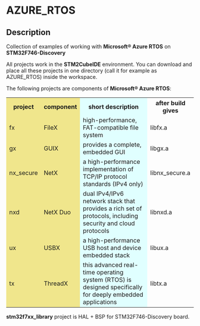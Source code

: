 # AZURE_RTOS

Description
-----------

Collection of examples of working with <b>Microsoft® Azure RTOS</b> on <b>STM32F746-Discovery</b>

All projects work in the <b>STM2CubeIDE</b> environment. You can download and place all these
projects in one directory (call it for example as AZURE_RTOS) inside the workspace.

The following projects are components of <b>Microsoft® Azure RTOS</b>:
<table>
  <colgroup>
    <col span="2" style="background:Khaki"><!-- Using this construction, we set the background color for the first two columns of the table.-->
    <col style="background-color:LightCyan"><!-- Set the background color for the next (one) table column-->
  </colgroup>
  <tr>
    <th>project</th>
    <th>component</th>
    <th>short description</th>
    <th>after build gives</th>
  </tr>
  <tr>
    <td>fx</td>
    <td>FileX</td>
    <td>high-performance, FAT-compatible file system</td>
    <td>libfx.a</td>
  </tr>
  <tr>
    <td>gx</td>
    <td>GUIX</td>
    <td>provides a complete, embedded GUI</td>
    <td>libgx.a</td>
  </tr>
  <tr>
    <td>nx_secure</td>
    <td>NetX</td>
    <td>a high-performance implementation of TCP/IP protocol standards (IPv4 only)</td>
    <td>libnx_secure.a</td>
  </tr>
  <tr>
    <td>nxd</td>
    <td>NetX Duo</td>
    <td>dual IPv4/IPv6 network stack that provides a rich set of protocols, including security and cloud protocols</td>
    <td>libnxd.a</td>
  </tr>
  <tr>
    <td>ux</td>
    <td>USBX</td>
    <td>a high-performance USB host and device embedded stack</td>
    <td>libux.a</td>
  </tr>
  <tr>
    <td>tx</td>
    <td>ThreadX</td>
    <td>this advanced real-time operating system (RTOS) is designed specifically for deeply embedded applications</td>
    <td>libtx.a</td>
  </tr>
</table>

<b>stm32f7xx_library</b> project is HAL + BSP for STM32F746-Discovery board.